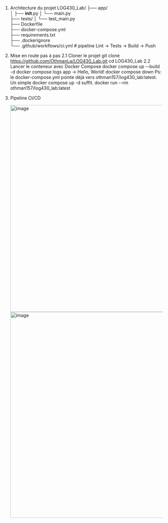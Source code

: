
1. Architecture du projet
    LOG430_Lab/
    ├── app/                  
    │   ├── __init__.py
    │   └── main.py           
    ├── tests/
    │   └── test_main.py      
    ├── Dockerfile           
    ├── docker-compose.yml    
    ├── requirements.txt     
    ├── .dockerignore         
    └── .github/workflows/ci.yml  # pipeline Lint → Tests → Build → Push
   
2. Mise en route pas à pas
   2.1 Cloner le projet
     git clone https://github.com/OthmanLa/LOG430_Lab.git
      cd LOG430_Lab
   2.2 Lancer le conteneur avec Docker Compose
     docker compose up --build -d
     docker compose logs app
      → Hello, World!
     docker compose down
   Ps: le docker-compose.yml pointe déjà vers othman157/log430_lab:latest. Un simple docker compose up -d suffit.
   docker run --rm othman157/log430_lab:latest

4. Pipeline CI/CD
   
   <img width="650" alt="image" src="https://github.com/user-attachments/assets/d648a4de-3326-4e2d-9c38-840e87db22e7" />
   <img width="647" alt="image" src="https://github.com/user-attachments/assets/69dd34fd-ea16-4ca3-badd-10fcdc351110" />

   

   





   
